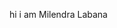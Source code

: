 hi i am Milendra Labana

<!---
Milendraraj/Milendraraj is a ✨ special ✨ repository because its `README.md` (this file) appears on your GitHub profile.
You can click the Preview link to take a look at your changes.
--->
